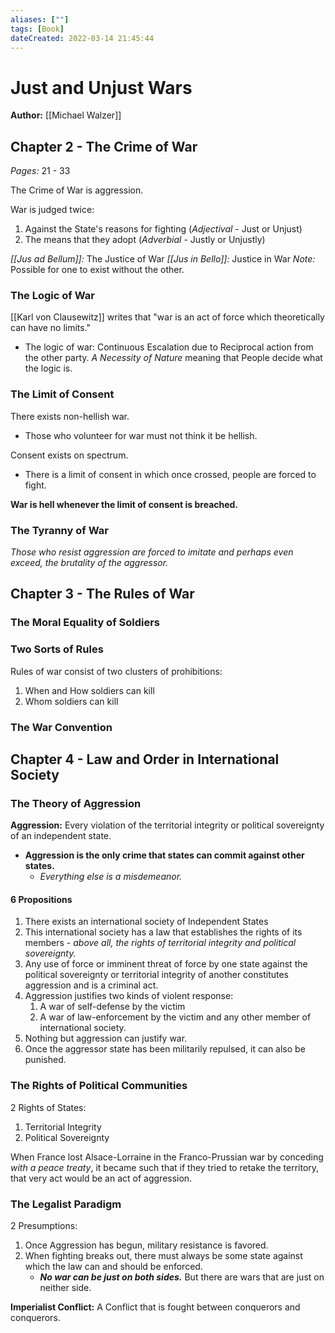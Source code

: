 ```yaml
---
aliases: [""] 
tags: [Book] 
dateCreated: 2022-03-14 21:45:44
---
```

# Just and Unjust Wars
**Author:** [[Michael Walzer]]

## Chapter 2 - The Crime of War
*Pages:* 21 - 33

The Crime of War is aggression.

War is judged twice:
1. Against the State's reasons for fighting (*Adjectival* - Just or Unjust)
2. The means that they adopt (*Adverbial* - Justly or Unjustly)

*[[Jus ad Bellum]]:* The Justice of War
*[[Jus in Bello]]:* Justice in War
*Note:* Possible for one to exist without the other. 

### The Logic of War
[[Karl von Clausewitz]] writes that "war is an act of force which theoretically can have no limits." 
- The logic of war: Continuous Escalation due to Reciprocal action from the other party. *A Necessity of Nature* meaning that People decide what the logic is. 

### The Limit of Consent
There exists non-hellish war.
- Those who volunteer for war must not think it be hellish. 

Consent exists on spectrum.
- There is a limit of consent in which once crossed, people are forced to fight. 


**War is hell whenever the limit of consent is breached.**

### The Tyranny of War
*Those who resist aggression are forced to imitate and perhaps even exceed, the brutality of the aggressor.*

## Chapter 3 - The Rules of War

### The Moral Equality of Soldiers

### Two Sorts of Rules
Rules of war consist of two clusters of prohibitions:
1. When and How soldiers can kill
2. Whom soldiers can kill

### The War Convention

## Chapter 4 - Law and Order in International Society

### The Theory of Aggression

**Aggression:** Every violation of the territorial integrity or political sovereignty of an independent state.
- **Aggression is the only crime that states can commit against other states.**
	- *Everything else is a misdemeanor.*

#### 6 Propositions
1. There exists an international society of Independent States
2. This international society has a law that establishes the rights of its members - *above all, the rights of territorial integrity and political sovereignty.*
3. Any use of force or imminent threat of force by one state against the political sovereignty or territorial integrity of another constitutes aggression and is a criminal act.
4. Aggression justifies two kinds of violent response:
	1. A war of self-defense by the victim
	2. A war of law-enforcement by the victim and any other member of international society.
5. Nothing but aggression can justify war.
6. Once the aggressor state has been militarily repulsed, it can also be punished.

### The Rights of Political Communities

2 Rights of States:
1. Territorial Integrity
2. Political Sovereignty

When France lost Alsace-Lorraine in the Franco-Prussian war by conceding *with a peace treaty*, it became such that if they tried to retake the territory, that very act would be an act of aggression.

### The Legalist Paradigm

2 Presumptions:
1. Once Aggression has begun, military resistance is favored.
2. When fighting breaks out, there must always be some state against which the law can and should be enforced.
	- ***No war can be just on both sides.*** But there are wars that are just on neither side.

**Imperialist Conflict:** A Conflict that is fought between conquerors and conquerors.
